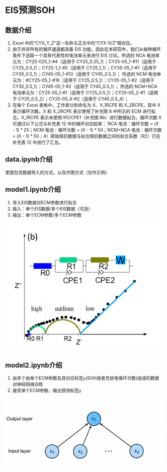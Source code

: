 # EIS预测SOH
## 数据介绍
1. Excel 中的“CYX_Y_Z”这一名称与正文中的“CYX-X/Z”相对应。
2. 由于并非所有的循环通道都具备 EIS 功能，因此在本研究中，我们从每种循环条件下选取一个具有代表性的电池单元来进行 EIS 讨论。所选的 NCA 电池单元为：CY25-025_1-#4（适用于 CY25_0.25_1）；CY25-05_1-#11（适用于 CY25_0.5_1）；CY25-1_1-#5（适用于 CY25_1_1）；CY35-05_1-#1（适用于 CY35_0.5_1）；CY45-05_1-#13（适用于 CY45_0.5_1）；
所选的 NCM 电池单元为：#CY25-05_1-#16（适用于 CY25_0.5_1）；CY35-05_1-#2（适用于 CY35_0.5_1）；CY45-05_1-#2（适用于 CY45_0.5_1）；
所选的 NCM+NCA 电池单元为：CY25-05_1-#1（适用于 CY25_0.5_1）；CY25-05_2-#1（适用于 CY25_0.5_2）；CY25-05_4-#2（适用于 CY45_0.5_4）；
3. 在每个 Excel 表格中，工作表分别命名为 X、X_1RCPE 和 X_2RCPE，其中 X 表示循环次数。X 和 X_2RCPE 表示使用了补充图 8 中所示的 ECM 进行拟合。X_1RCPE 表示未使用 R1//CPE1（补充图 8b）进行数据拟合。循环次数 X 可通过以下公式与补充表 12 中的循环对应起来：
NCA 电池：循环次数 = (X - 1) * 25；NCM 电池：循环次数 = (X - 1) * 50；NCM+NCA 电池：循环次数 = (X - 1) * 50；4）原始阻抗数据与拟合阻抗数据之间的拟合系数（R2）已在补充表 12 中进行了汇总。
## data.ipynb介绍
里面包含数据导入的方式，以及作图方式（仅作示例）

## model1.ipynb介绍
1. 导入EIS数据对ECM参数进行拟合
2. 输入：单个EIS数据/多个EIS数据（可选）
3. 输出：单个ECM参数/多个ECM参数

![ECM参考](image/README/1752665658877.png)

## model2.ipynb介绍
1. 由多个由单个ECM参数及其对应标签y(SOH或者充放电循环次数)组成的数据对神经网络训练
2. 接受单个ECM参数，输出预测标签y

![最简单的神经网络](image/README/1752681778585.png)
